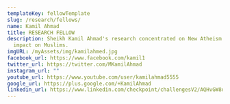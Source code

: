 ```yaml
---
templateKey: fellowTemplate
slug: /research/fellows/
name: Kamil Ahmad
title: RESEARCH FELLOW
description: Sheikh Kamil Ahmad's research concentrated on New Atheism and its
  impact on Muslims.
imgURL: /myAssets/img/kamilahmed.jpg
facebook_url: https://www.facebook.com/kamil1
twitter_url: https://twitter.com/MKamilAhmad
instagram_url: ""
youtube_url: https://www.youtube.com/user/kamilahmad5555
google_url: https://plus.google.com/+KamilAhmad
linkedin_url: https://www.linkedin.com/checkpoint/challengesV2/AQHvGW8dNJmS4gAAAXNs67yc-sDYkHYJsnrEDVNyZ11xfSAfS0tIuEFmk-cAMtyjkMlDpWh9HFucK73_d53oRevy4Cejy1n5Rg
---
```

